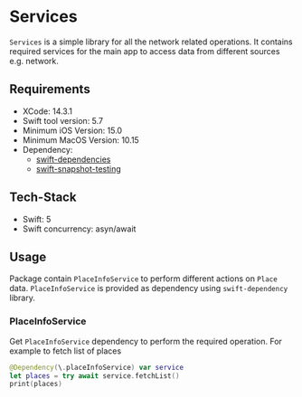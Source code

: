 # Services

`Services` is a simple library for all the network related operations. It contains required services for the main app to access data from different sources e.g. network.

## Requirements

- XCode: 14.3.1
- Swift tool version: 5.7
- Minimum iOS Version: 15.0
- Minimum MacOS Version: 10.15
- Dependency: 
    - [swift-dependencies](https://github.com/pointfreeco/swift-dependencies)
    - [swift-snapshot-testing](https://github.com/pointfreeco/swift-snapshot-testing)

## Tech-Stack

- Swift: 5
- Swift concurrency: asyn/await

## Usage

Package contain `PlaceInfoService` to perform different actions on `Place` data. `PlaceInfoService` is provided as dependency using `swift-dependency` library.

### PlaceInfoService

Get `PlaceInfoService` dependency to perform the required operation. For example to fetch list of places
```swift
@Dependency(\.placeInfoService) var service
let places = try await service.fetchList()
print(places)
```

